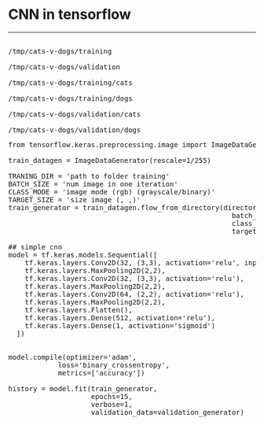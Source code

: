 # CNN in tensorflow

---
<pre>

/tmp/cats-v-dogs/training

/tmp/cats-v-dogs/validation

/tmp/cats-v-dogs/training/cats

/tmp/cats-v-dogs/training/dogs

/tmp/cats-v-dogs/validation/cats

/tmp/cats-v-dogs/validation/dogs
</pre>

<pre>
from tensorflow.keras.preprocessing.image import ImageDataGenerator

train_datagen = ImageDataGenerator(rescale=1/255)

TRANING_DIR = 'path to folder training'
BATCH_SIZE = 'num image in one iteration'
CLASS_MODE = 'image mode (rgb) (grayscale/binary)'
TARGET_SIZE = 'size image (, ,)'
train_generator = train_datagen.flow_from_directory(directory=TRAINING_DIR,
                                                      batch_size=BATCH_SIZE,
                                                      class_mode=MODE,
                                                      target_size=SIZE)

## simple cnn
model = tf.keras.models.Sequential([ 
    tf.keras.layers.Conv2D(32, (3,3), activation='relu', input_shape=(150, 150, 3)),
    tf.keras.layers.MaxPooling2D(2,2),
    tf.keras.layers.Conv2D(32, (3,3), activation='relu'),
    tf.keras.layers.MaxPooling2D(2,2),
    tf.keras.layers.Conv2D(64, (2,2), activation='relu'),
    tf.keras.layers.MaxPooling2D(2,2),
    tf.keras.layers.Flatten(),
    tf.keras.layers.Dense(512, activation='relu'),
    tf.keras.layers.Dense(1, activation='sigmoid')
  ])

  
model.compile(optimizer='adam',
            loss='binary_crossentropy',
            metrics=['accuracy']) 

history = model.fit(train_generator,
                    epochs=15,
                    verbose=1,
                    validation_data=validation_generator)
<pre>
